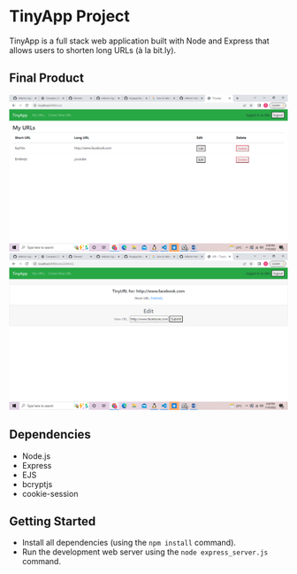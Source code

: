 # TinyApp Project

TinyApp is a full stack web application built with Node and Express that allows users to shorten long URLs (à la bit.ly).

## Final Product

!["screenshot of URLs page"](https://github.com/sabatony/tinyapp/blob/master/urls-page.png.png?raw=true)
!["screenshot of new URLs page"](https://github.com/sabatony/tinyapp/blob/master/new-urls-page.png.png?raw=true)

## Dependencies

- Node.js
- Express
- EJS
- bcryptjs
- cookie-session

## Getting Started

- Install all dependencies (using the `npm install` command).
- Run the development web server using the `node express_server.js` command.

